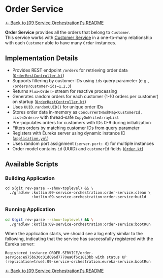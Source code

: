 # Order Service

[← Back to \[09 Service Orchestration\]'s README](../README.md)

**Order Service** provides all the orders that belong to `Customer`.\
This service works with [Customer Service](../customer-service/README.md) in a one-to-many relationship with each `Customer` able to have many `Order` instances.

## Implementation Details

- Provides REST endpoint `/orders` for retrieving order data ([`OrderRestController.kt`](src/main/kotlin/com/fResult/orchestration/OrderRestController.kt))
- Supports filtering by customer IDs using `ids` query parameter (e.g., `/orders?customer-ids=1,2,3`)
- Returns `Flux<Order>` stream for reactive processing
- Generates random orders for each customer (1-10 orders per customer) on startup ([`OrderRestController.kt`](src/main/kotlin/com/fResult/orchestration/OrderRestController.kt))
- Uses `UUID.randomUUID()` for unique order IDs
- Stores order data in-memory as `ConcurrentHashMap<CustomerId, List<Order>>` with thread-safe `CopyOnWriteArrayList`
- Pre-populates orders for customers with IDs 0-9 during initialization
- Filters orders by matching customer IDs from query parameter
- Registers with Eureka server using dynamic instance ID ([`application.yml`](src/main/resources/application.yml))
- Uses random port assignment (`server.port: 0`) for multiple instances
- Order model contains `id` (UUID) and `customerId` fields ([`Order.kt`](src/main/kotlin/com/fResult/orchestration/Order.kt))

## Available Scripts

### Building Application

```shell
cd $(git rev-parse --show-toplevel) && \
  ./gradlew :kotlin:09-service-orchestration:order-service:clean \
            :kotlin:09-service-orchestration:order-service:build
```

### Running Application

```bash
cd $(git rev-parse --show-toplevel) && \
  ./gradlew :kotlin:09-service-orchestration:order-service:bootRun
```

When the application starts, we should see a log entry similar to the following, indicating that the service has successfully registered with the Eureka server:

```console
Registered instance ORDER-SERVICE/order-service:e975b630c01d096d7770ea0f6c1813bb with status UP (replication=true):09-service-orchestration:eureka-service:bootRun
```

[← Back to \[09 Service Orchestration\]'s README](../README.md)
